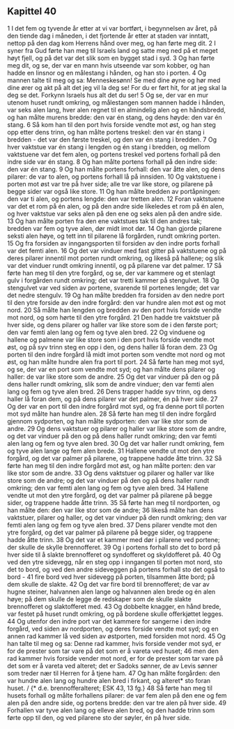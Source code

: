 ## Kapittel 40

1 I det fem og tyvende år etter at vi var bortført, i begynnelsen av året, på den tiende dag i måneden, i det fjortende år etter at staden var inntatt, nettop på den dag kom Herrens hånd over meg, og han førte meg dit.
2 I syner fra Gud førte han meg til Israels land og satte meg ned på et meget høyt fjell, og på det var det slik som en bygget stad i syd.
3 Og han førte meg dit, og se, der var en mann hvis utseende var som kobber, og han hadde en linsnor og en målestang i hånden, og han sto i porten.
4 Og mannen talte til meg og sa: Menneskesønn! Se med dine øyne og hør med dine ører og akt på alt det jeg vil la deg se! For du er ført hit, for at jeg skal la deg se det. Forkynn Israels hus alt det du ser!
5 Og se, der var en mur utenom huset rundt omkring, og målestangen som mannen hadde i hånden, var seks alen lang, hver alen regnet til en almindelig alen og en håndsbredd, og han målte murens bredde: den var én stang, og dens høyde: den var én stang.
6 Så kom han til den port hvis forside vendte mot øst, og han steg opp etter dens trinn, og han målte portens treskel: den var én stang i bredden - det var den første treskel, og den var én stang i bredden.
7 Og hver vaktstue var én stang i lengden og én stang i bredden, og mellom vaktstuene var det fem alen, og portens treskel ved portens forhall på den indre side var én stang.
8 Og han målte portens forhall på den indre side: den var én stang.
9 Og han målte portens forhall: den var åtte alen, og dens pilarer: de var to alen, og portens forhall lå på innsiden.
10 Og vaktstuene i porten mot øst var tre på hver side; alle tre var like store, og pilarene på begge sider var også like store.
11 Og han målte bredden av portåpningen: den var ti alen, og portens lengde: den var tretten alen.
12 Foran vaktstuene var det et rom på én alen, og på den andre side likeledes et rom på én alen, og hver vaktstue var seks alen på den ene og seks alen på den andre side.
13 Og han målte porten fra den ene vaktstues tak til den andres tak; bredden var fem og tyve alen, dør midt imot dør.
14 Og han gjorde pilarene seksti alen høye, og tett inn til pilarene lå forgården, rundt omkring porten.
15 Og fra forsiden av inngangsporten til forsiden av den indre ports forhall var det femti alen.
16 Og det var vinduer med fast gitter på vaktstuene og på deres pilarer innentil mot porten rundt omkring, og likeså på hallene; og slik var det vinduer rundt omkring innentil, og på pilarene var det palmer.
17 Så førte han meg til den ytre forgård, og se, der var kammere og et stenlagt gulv i forgården rundt omkring; det var tretti kammer på stengulvet.
18 Og stengulvet var ved siden av portene, svarende til portenes lengde; det var det nedre stengulv.
19 Og han målte bredden fra forsiden av den nedre port til den ytre forside av den indre forgård: den var hundre alen mot øst og mot nord.
20 Så målte han lengden og bredden av den port hvis forside vendte mot nord, og som hørte til den ytre forgård.
21 Den hadde tre vaktstuer på hver side, og dens pilarer og haller var like store som de i den første port; den var femti alen lang og fem og tyve alen bred.
22 Og vinduene og hallene og palmene var like store som i den port hvis forside vendte mot øst, og på syv trinn steg en opp i den, og dens haller lå foran dem.
23 Og porten til den indre forgård lå midt imot porten som vendte mot nord og mot øst, og han målte hundre alen fra port til port.
24 Så førte han meg mot syd, og se, der var en port som vendte mot syd; og han målte dens pilarer og haller: de var like store som de andre.
25 Og det var vinduer på den og på dens haller rundt omkring, slik som de andre vinduer; den var femti alen lang og fem og tyve alen bred.
26 Dens trapper hadde syv trinn, og dens haller lå foran dem, og på dens pilarer var det palmer, én på hver side.
27 Og der var en port til den indre forgård mot syd, og fra denne port til porten mot syd målte han hundre alen.
28 Så førte han meg til den indre forgård gjennom sydporten, og han målte sydporten: den var like stor som de andre.
29 Og dens vaktstuer og pilarer og haller var like store som de andre, og det var vinduer på den og på dens haller rundt omkring; den var femti alen lang og fem og tyve alen bred.
30 Og det var haller rundt omkring, fem og tyve alen lange og fem alen brede.
31 Hallene vendte ut mot den ytre forgård, og det var palmer på pilarene, og trappene hadde åtte trinn.
32 Så førte han meg til den indre forgård mot øst, og han målte porten: den var like stor som de andre.
33 Og dens vaktstuer og pilarer og haller var like store som de andre; og det var vinduer på den og på dens haller rundt omkring; den var femti alen lang og fem og tyve alen bred.
34 Hallene vendte ut mot den ytre forgård, og det var palmer på pilarene på begge sider, og trappene hadde åtte trinn.
35 Så førte han meg til nordporten, og han målte den: den var like stor som de andre;
36 likeså målte han dens vaktstuer, pilarer og haller, og det var vinduer på den rundt omkring; den var femti alen lang og fem og tyve alen bred.
37 Dens pilarer vendte mot den ytre forgård, og det var palmer på pilarene på begge sider, og trappene hadde åtte trinn.
38 Og det var et kammer med dør i pilarene ved portene; der skulle de skylle brennofferet.
39 Og i portens forhall sto det to bord på hver side til å slakte brennofferet og syndofferet og skyldofferet på.
40 Og ved den ytre sidevegg, når en steg opp i inngangen til porten mot nord, sto det to bord, og ved den andre sideveggen på portens forhall sto det også to bord -
41 fire bord ved hver sidevegg på porten, tilsammen åtte bord; på dem skulle de slakte.
42 Og det var fire bord til brennofferet; de var av hugne steiner, halvannen alen lange og halvannen alen brede og én alen høye; på dem skulle de legge de redskaper som de skulle slakte brennofferet og slaktofferet med.
43 Og dobbelte knagger, en hånd brede, var festet på huset rundt omkring, og på bordene skulle offerkjøttet legges.
44 Og utenfor den indre port var det kammere for sangerne i den indre forgård, ved siden av nordporten, og deres forside vendte mot syd; og en annen rad kammer lå ved siden av østporten, med forsiden mot nord.
45 Og han talte til meg og sa: Denne rad kammer, hvis forside vender mot syd, er for de prester som tar vare på det som er å vareta ved huset;
46 men den rad kammer hvis forside vender mot nord, er for de prester som tar vare på det som er å vareta ved alteret; det er Sadoks sønner, de av Levis sønner som treder nær til Herren for å tjene ham.
47 Og han målte forgården: den var hundre alen lang og hundre alen bred i firkant, og alteret* sto foran huset. / {* d.e. brennofferalteret; ESK 43, 13 fg.}
48 Så førte han meg til husets forhall og målte forhallens pilarer: de var fem alen på den ene og fem alen på den andre side, og portens bredde: den var tre alen på hver side.
49 Forhallen var tyve alen lang og elleve alen bred, og den hadde trinn som førte opp til den, og ved pilarene sto der søyler, én på hver side.
